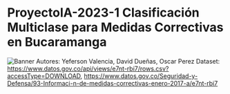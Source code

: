 # ProyectoIA-2023-1 Clasificación Multiclase para Medidas Correctivas en Bucaramanga

![Banner](ruta/imagen/banner.png)
Autores: Yeferson Valencia, David Dueñas, Oscar Perez
Dataset: https://www.datos.gov.co/api/views/e7nt-rbi7/rows.csv?accessType=DOWNLOAD, https://www.datos.gov.co/Seguridad-y-Defensa/93-Informaci-n-de-medidas-correctivas-enero-2017-a/e7nt-rbi7



